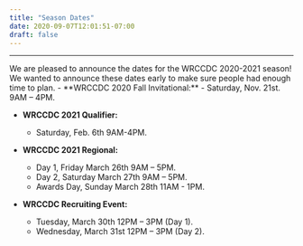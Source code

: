 ```yaml
---
title: "Season Dates"
date: 2020-09-07T12:01:51-07:00
draft: false
---
```

<hr>
We are pleased to announce the dates for the WRCCDC 2020-2021 season! We wanted to announce these dates early to make sure people had enough time to plan.
<!--more-->
- **WRCCDC 2020 Fall Invitational:**
  - Saturday, Nov. 21st. 9AM – 4PM.

- **WRCCDC 2021 Qualifier:**
  - Saturday, Feb. 6th 9AM-4PM.

- **WRCCDC 2021 Regional:**
  - Day 1, Friday March 26th 9AM – 5PM.
  - Day 2, Saturday March 27th 9AM – 5PM.
  - Awards Day, Sunday March 28th 11AM - 1PM.

- **WRCCDC Recruiting Event:**
  - Tuesday, March 30th 12PM – 3PM (Day 1).
  - Wednesday, March 31st 12PM – 3PM (Day 2).
